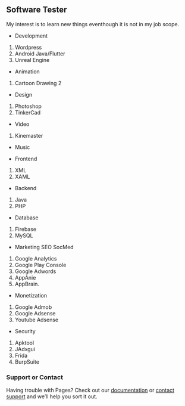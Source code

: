 ## Software Tester 

My interest is to learn new things eventhough it is not in my job scope. 

- Development
1. Wordpress
2. Android Java/Flutter
3. Unreal Engine 

- Animation
1. Cartoon Drawing 2

- Design
1. Photoshop
2. TinkerCad

- Video
1. Kinemaster

- Music

- Frontend 
1. XML
2. XAML

- Backend
1. Java
2. PHP

- Database
1. Firebase
2. MySQL

- Marketing SEO SocMed
1. Google Analytics
2. Google Play Console
3. Google Adwords
4. AppAnie
5. AppBrain.

- Monetization
1. Google Admob
2. Google Adsense
3. Youtube Adsense

- Security
1. Apktool
2. JAdxgui
3. Frida
4. BurpSuite

### Support or Contact

Having trouble with Pages? Check out our [documentation](https://help.github.com/categories/github-pages-basics/) or [contact support](https://github.com/contact) and we’ll help you sort it out.
